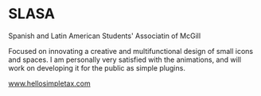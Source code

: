 # SLASA

Spanish and Latin American Students' Associatin of McGill

Focused on innovating a creative and multifunctional design of small icons and spaces. I am personally very satisfied with the animations, and will work on developing it for the public as simple plugins.

www.hellosimpletax.com
